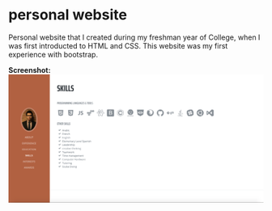 # personal website

Personal website that I created during my freshman year of College, when I was first introducted to HTML and CSS. This website was my first experience with bootstrap.

 <strong>Screenshot:</strong>
 <br>
![Screenshot](/img/screenshot.png)